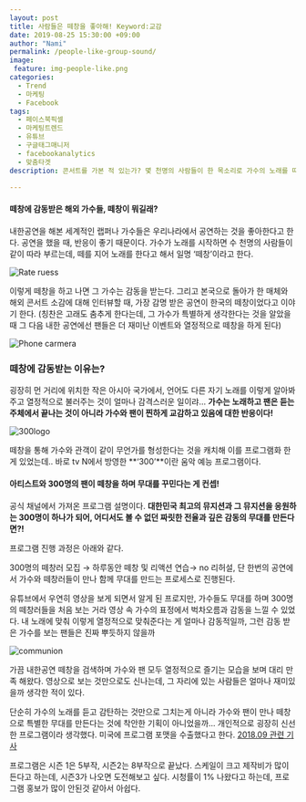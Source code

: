 ```yaml
---
layout: post
title: 사람들은 떼창을 좋아해! Keyword:교감
date: 2019-08-25 15:30:00 +09:00
author: "Nami"
permalink: /people-like-group-sound/
image:
 feature: img-people-like.png
categories:
  - Trend
  - 마케팅
  - Facebook
tags:
  - 페이스북픽셀
  - 마케팅트렌드
  - 유튜브
  - 구글태그매니저
  - facebookanalytics
  - 맞춤타겟
description: 콘서트를 가본 적 있는가? 몇 천명의 사람들이 한 목소리로 가수의 노래를 따라 부르는 모습을 접할 수 있을 것이다. 사람들은 왜 떼창을 좋아할까? 떼창엔 어떤 의미가 있는지, 이 의미를 활용한  기획 사례를 소개한다.  

---
```


#### 떼창에 감동받은 해외 가수들, 떼창이 뭐길래?

내한공연을 해본 세계적인 랩퍼나 가수들은 우리나라에서 공연하는 것을 좋아한다고 한다. 공연을 했을 때, 반응이 좋기 때문이다. 가수가 노래를 시작하면 수 천명의 사람들이 같이 따라 부르는데, 떼를 지어 노래를 한다고 해서 일명 ‘떼창’이라고 한다.

![Rate ruess](https://lh3.googleusercontent.com/tTsqw1T-f76ZEjW0I9rO-0bpObGSih03MnRPol8LJfHnd2U32SjLEBQuxNnUmIzZeaUaZYqp99GVplGX8crF5irguXP-a7c7jl2Mf0FTR1bpC9zWeBvdSXkKbTNRunyUqif9O806Gj4AnhsVH1ES6cX7Uq9G6gUs6GrUVgFFDwuht0arjWMsESZ4dXmRhExDgfnMq6thPknJU7WgO6e3PUZ8-3_-4ddgBwJ17gL_rRzHnsQo0f97OAaMdoTyjkrvgUTOyaD9FFMtzgFcmsQ_VHR-iB-L3yiGEiodWvENFNWzPHJbp3mcCdjUZJkuHucFIwsN0NzB9S3apH44uvNt-LMw6WDaUeCj9XThuJ4MVvGX6kFczifBtiej8tt8Ud0YDa1gCPuIKVPz0rI9QylBUVxebtmGYfvUwiushOkwtsN7xQSweRYrqOKcVWprEL2LT0H4XYiHXPvLdnP1vKQ-lyMeF1T_t1QZdvAyoIjthESbB5AqnWgmyTBiOiHEMrpwWW88kcU_t2uhPzp-Kml-fGXA2wwjN5sYDbgO2m5OQq2kfz_2zmP2-GyVuwU32U4esbmTkg9a2M_zxOhrwxc4LwK1rV4rB7s90O0f1s3w1JQnmXIM9_BzgwBH4tAUKjYFdroZs6dLV6Y7vTbuuHaPQwtm=w799-h599-no)

이렇게 떼창을 하고 나면 그 가수는 감동을 받는다. 그리고 본국으로 돌아가 한 매체와 해외 콘서트 소감에 대해 인터뷰할 때, 가장 감명 받은 공연이 한국의 떼창이었다고 이야기 한다. (칭찬은 고래도 춤추게 한다는데, 그 가수가 특별하게 생각한다는 것을 알았을 때 그 다음 내한 공연에선 팬들은 더 재미난 이벤트와 열정적으로 떼창을 하게 된다)

![Phone carmera](https://lh3.googleusercontent.com/QpbJsjMCGTw9aBNNZIN2ADwTGntVarutmjFQrPWXLd7KqQUk_xJ1yv9rITV54xAv5SqueEGYeUhqPHMlueTZtbB0UxRAnO4pgwrY1tVFXqNaCYqzXB-xDLBk5gaQuKQWuJGkd53M_OxJNtmRTPhxOFJhx3fRnUvNw3o0NCP_FtERAyj6VJv-NwD9eQWpxg-BHpTG7uHZamfCp6oXJhcY3KmmQwPANPx4w9OowlhCQxNWSsXXe4Juk5-rAAMitWE1FN4HprlsEDhxAVkJQV7XYaZimuAluvcyijm78Hm_w9vuXhn_7rNvVCTzQmwr-gvXxDCfiGMIft8ofKbg3AIpL8TwIwTZMkHDCye3xDTp69-TsE3wxDkYQ_qV_EIqztUO3hIariD6zHRosyy68KnvKY2ULsfDdwDuHvDVOldI51qNlnNBLcLOe7__U_P2hidLtmVDe3A7eCU8ZerM5qDpW9UitGGeujzctIlx-QKp2e9gM8Mj1SZkeCHkVTUb-2GNazICkxRdszEujlUGz3O9gp5PtTZnRar_75Smw34p5pYosYIRXcYxjQoGn4Jqrczbcfp8XsRO6wNl91f7FCw9MNhqUL3UHBG9vqfPzE4oRnTdoX1SdlB-Ou7mxbpG4z_lZ9cpZtwPGlQ2BbbXEqp2Ogbz=w1264-h843-no)

### 떼창에 감동받는 이유는?

굉장히 먼 거리에 위치한 작은 아시아 국가에서, 언어도 다른 자기 노래를 이렇게 알아봐주고 열정적으로 불러주는 것이 얼마나 감격스러운 일이랴…
**가수는 노래하고 팬은 듣는 주체에서 끝나는 것이 아니라 가수와 팬이 찐하게 교감하고 있음에 대한 반응이다!**

![300logo](https://lh3.googleusercontent.com/jcVcSOkBFlqFx99ZDxoFjgW3Nr56tuDOir8e7fIHVp7hO1qWJCnF6Fm31pd_iITFxMYNyY04Bj6N31ClvjQayRJ0JgAURrQxKfHPlAMy-oW-HLB1dOCNVactWxFrU80Yafq3GYp0Berp7W_5M_4mB2wkN3ZSH3z9Uky42AgGMInfSDhCdBMkN2UGZRyveBVP-b0D-MvFIY9_8GFxywxgPuoXispshplUd9_C8uu0XvcngF_NYA5IvbdrIaT7AiWmRh7LLkUZgv6JzP34q1mb_eglbLF4NBDDiH25-0s5H8-BbhakzY7TSa0BdAs0u-qUYj5ur54U8yzvVYgi7QuXyvOzq6HG0qffsWrckzrHN_4hZCsN4iHm_xybos_cxyJdpmC__-z8USIcazL3gq1kYnIU7Xbm-V-iGLvdb_Wv-zroiNFaZOpnkcupvGsk0mfc0zsBOfzv_Ivhl0flg_H_WkqxqGub2JPkQGhxTsiqF-i78KGr_s3Uo-VgI_1r3XSni_Jtk2G1C5SlhPj0WQOxfgfO6XeYvGAr_CRSJG2-W9rcusTnsuAoCIAXPPRBF_aJWaJRf3EfgKZxTTYRLuqec51oL8K10jNb0vHeKO6sTGU_eNDP7oY0LQdT6tX_4otLJzagDzJ1B0JsoDzpktn91pEu=w377-h431-no)

떼창을 통해 가수와 관객이 같이 무언가를 형성한다는 것을 캐치해 이를 프로그램화 한 게 있었는데.. 바로 tv N에서 방영한 **‘300’**이란 움악 예능 프로그램이다.

#### 아티스트와 300명의 팬이 떼창을 하며 무대를 꾸민다는 게 컨셉!

공식 채널에서 가져온 프로그램 설명이다.
 **대한민국 최고의 뮤지션과 그 뮤지션을 응원하는 300명이 하나가 되어, 어디서도 볼 수 없던 짜릿한 전율과 깊은 감동의 무대를 만든다면?!**  

프로그램 진행 과정은 아래와 같다.

300명의 떼창러 모집 → 하루동안 떼창 및 리액션 연습→ no 리허설, 단 한번의 공연에서 가수와 떼창러들이 만나 함께 무대를 만드는 프로세스로 진행된다.



유튜브에서 우연히 영상을 보게 되면서 알게 된 프로지만, 가수들도 무대를 하며 300명의 떼창러들을 처음 보는 거라 영상 속 가수의 표정에서 벅차오름과 감동을 느낄 수 있었다. 내 노래에 맞춰 이렇게 열정적으로 맞춰준다는 게 얼마나 감동적일까, 그런 감동 받은 가수를 보는 팬들은 진짜 뿌듯하지 않을까

![communion](https://lh3.googleusercontent.com/vTfKK5mdUt3ILkFSJ-jwveHPdiOz7NGrklt5RS7UytvexxKfimu2Ul2NLM34K_IWiCSdpzcR58QT_oAy1FDrZj5qzrSicFij0cWgBOEsA7iXelKXv2XoJIcmNmM4At1Es57sggjCV2sNfSXgTaozDlQ3rDRStRYMgIKwQ9p4-i8jn8AgUe-sxyCVcLvDcGUNh3XuOVCCQfOihEpVOZdBCiaU3mS7LuB0Jqw-Fw8udtm54wJGKb77-mt4NSLdo2Ap11ApLU3drthzgPGOUnWEpSZsglwf1dGFfc8RwTiBjtGonv20s-K6uOZC0j_0WOEnFr0NylUrrfArtY8Pe66x1qigsbHKoJ4eTWj28XEO0QTGJ0GbuWnPwUvhRRqBcQJgoO7eZn2b66tVjBYRNYVoGHZ1U8aX6_ryYBkBlNPRdmM0fiOD85yRLYL1jNWACiAvdQ5N5Z1J1HZ8YER--TTIf3GPxG4amqQKvh0Nr6sELDOiFuyutqFMX1-wjWB9061aflYW_JhGHZX3vkQ52OlR8ccvS9UEMBVnW4qdc7BOTlvIrhMv6kz5UPz6sdd1lZeieHaRuj_8QlAGg91PmYundG53nEx4ba5wbYroxYZQYPWRuTmDKXtb0-e0JcyEsUQXpSs67PdyhxX8TU02yV2nKOMq=w1265-h843-no)



가끔 내한공연 떼창을 검색하며 가수와 팬 모두 열정적으로 즐기는 모습을 보며 대리 만족 해왔다. 영상으로 보는 것만으로도 신나는데, 그 자리에 있는 사람들은 얼마나 재미있을까 생각한 적이 있다.

단순히 가수의 노래를 듣고 감탄하는 것만으로 그치는게 아니라 가수와 팬이 만나 떼창으로 특별한 무대를 만든다는 것에 착안한 기획이 아니었을까… 개인적으로 굉장히 신선한 프로그램이라 생각했다. 미국에 프로그램 포맷을 수출했다고 한다. [2018.09 관련 기사](http://www.etnews.com/20180914000286?m=1)



프로그램은 시즌 1은 5부작, 시즌2는 8부작으로 끝났다. 스케일이 크고 제작비가 많이 든다고 하는데, 시즌3가 나오면 도전해보고 싶다. 시청률이 1% 나왔다고 하는데, 프로그램 홍보가 많이 안된것 같아서 아쉽다.
